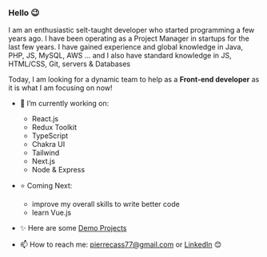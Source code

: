 ### Hello 😉

I am an enthusiastic selt-taught developer who started programming a few years ago. I have been operating as a Project Manager in startups for the last few years.
I have gained experience and global knowledge in Java, PHP, JS, MySQL, AWS ... and I also have standard knowledge in JS, HTML/CSS, Git, servers & Databases

Today, I am looking for a dynamic team to help as a __Front-end developer__ as it is what I am focusing on now!

- 🌱 I’m currently working on:   
  - React.js
  - Redux Toolkit
  - TypeScript
  - Chakra UI
  - Tailwind
  - Next.js
  - Node & Express

- ⭐ Coming Next:
  - improve my overall skills to write better code
  - learn Vue.js

- ✨ Here are some [Demo Projects](https://github.com/peterk6e/Projects)

- 📫 How to reach me: pierrecass77@gmail.com or [LinkedIn]( https://www.linkedin.com/in/pierre-cassier-76b226180) 😊
